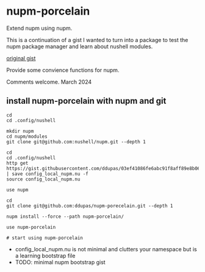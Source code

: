 # nupm-porcelain
Extend nupm using nupm.

This is a continuation of a gist I wanted to turn into a package to test
the nupm package manager and learn about nushell modules.

[original gist](https://gist.github.com/ddupas/03ef41086fe6abc91f8aff89e8b066fd#file-config_local_nupm-nu)

Provide some convience functions for nupm.

Comments welcome. March 2024

## install nupm-porcelain with nupm and git

```nu
cd
cd .config/nushell

mkdir nupm
cd nupm/modules
git clone git@github.com:nushell/nupm.git --depth 1

cd 
cd .config/nushell
http get https://gist.githubusercontent.com/ddupas/03ef41086fe6abc91f8aff89e8b066fd/raw/3a5d74b05bdca1c257791fc00b31bf1f50aa50b1/config_local_nupm.nu
| save config_local_nupm.nu -f
source config_local_nupm.nu

use nupm

cd
git clone git@github.com:ddupas/nupm-porecelain.git --depth 1

nupm install --force --path nupm-porcelain/

use nupm-porcelain

# start using nupm-porcelain
```   

- config_local_nupm.nu is not minimal and clutters your namespace but is a learning bootstrap file
- TODO: minimal nupm bootstrap gist 
